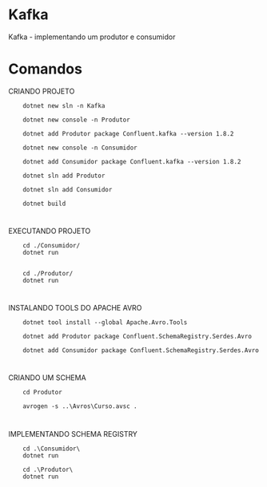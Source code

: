 # Kafka
Kafka - implementando um produtor e consumidor
#
# Comandos 

CRIANDO PROJETO 

        dotnet new sln -n Kafka

        dotnet new console -n Produtor

        dotnet add Produtor package Confluent.kafka --version 1.8.2

        dotnet new console -n Consumidor

        dotnet add Consumidor package Confluent.kafka --version 1.8.2

        dotnet sln add Produtor

        dotnet sln add Consumidor

        dotnet build
#
EXECUTANDO PROJETO

        cd ./Consumidor/
        dotnet run


        cd ./Produtor/
        dotnet run
#
INSTALANDO TOOLS DO APACHE AVRO

        dotnet tool install --global Apache.Avro.Tools

        dotnet add Produtor package Confluent.SchemaRegistry.Serdes.Avro

        dotnet add Consumidor package Confluent.SchemaRegistry.Serdes.Avro

#
CRIANDO UM SCHEMA

        cd Produtor

        avrogen -s ..\Avros\Curso.avsc .


#
IMPLEMENTANDO SCHEMA REGISTRY

        cd .\Consumidor\
        dotnet run

        cd .\Produtor\
        dotnet run


